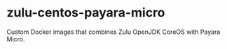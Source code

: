# zulu-centos-payara-micro
Custom Docker images that combines Zulu OpenJDK CoreOS with Payara Micro.
